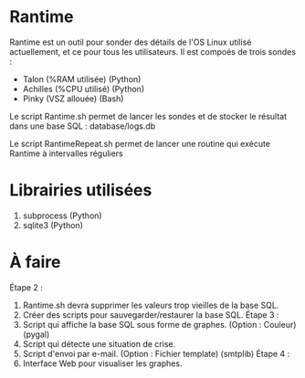 # Rantime

Rantime est un outil pour sonder des détails de l'OS Linux utilisé actuellement, et ce pour tous les utilisateurs.
Il est compoés de trois sondes :
- Talon (%RAM utilisée) (Python)
- Achilles (%CPU utilisé) (Python)
- Pinky (VSZ allouée) (Bash)

Le script Rantime.sh permet de lancer les sondes et de stocker le résultat dans une base SQL : database/logs.db

Le script RantimeRepeat.sh permet de lancer une routine qui exécute Rantime à intervalles réguliers

# Librairies utilisées

1. subprocess (Python)
2. sqlite3 (Python)

# À faire

Étape 2 :
1. Rantime.sh devra supprimer les valeurs trop vieilles de la base SQL.
2. Créer des scripts pour sauvegarder/restaurer la base SQL.
Étape 3 :
3. Script qui affiche la base SQL sous forme de graphes. (Option : Couleur) (pygal)
4. Script qui détecte une situation de crise.
5. Script d'envoi par e-mail. (Option : Fichier template) (smtplib)
Étape 4 :
6. Interface Web pour visualiser les graphes.
